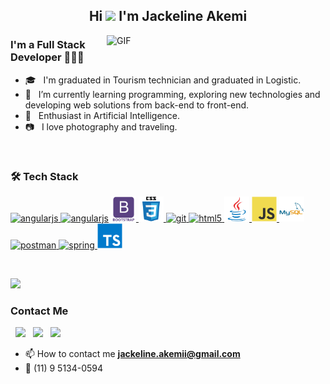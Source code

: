 <h2 align="center">Hi <img src ="https://camo.githubusercontent.com/e8e7b06ecf583bc040eb60e44eb5b8e0ecc5421320a92929ce21522dbc34c891/68747470733a2f2f6d656469612e67697068792e636f6d2f6d656469612f6876524a434c467a6361737252346961377a2f67697068792e676966" width = "25"> I'm Jackeline Akemi</h2>
<img align="right" alt="GIF" src="https://i.imgur.com/NsUVK3Z.png" width="350"/>

<h3>I'm a Full Stack Developer 🙋🏻‍💻</h3>

- 🎓 &nbsp; I'm graduated in Tourism technician and graduated in Logistic.
- 🚀 &nbsp; I’m currently learning programming, exploring new technologies and developing web solutions from back-end to front-end.
- 🌱 &nbsp; Enthusiast in Artificial Intelligence.
- 📷 &nbsp; I love photography and traveling.

</br>
<h3>🛠 Tech Stack</h3>

<p align="left"> <a href="https://angular.io" target="_blank"> <img src="https://i.imgur.com/9Keh37q.png" alt="angularjs" width="40" height="40"/></a><a href="https://angular.io" target="_blank"> <img src="https://i.imgur.com/PKIUFTp.png" alt="angularjs" width="40" height="40"/></a> <a href="https://getbootstrap.com" target="_blank"> <img src="https://raw.githubusercontent.com/devicons/devicon/master/icons/bootstrap/bootstrap-plain-wordmark.svg" alt="bootstrap" width="40" height="40"/> </a> <a href="https://www.w3schools.com/css/" target="_blank"> <img src="https://raw.githubusercontent.com/devicons/devicon/master/icons/css3/css3-original-wordmark.svg" alt="css3" width="40" height="40"/> </a> <a href="https://git-scm.com/" target="_blank"> <img src="https://www.vectorlogo.zone/logos/git-scm/git-scm-icon.svg" alt="git" width="40" height="40"/> </a> <a href="https://www.w3.org/html/" target="_blank"> <img src="https://raw.githubusercontent.com/dhttps://i.imgur.com/WS6QKge.pngevicons/devicon/master/icons/html5/html5-original-wordmark.svg" alt="html5" width="40" height="40"/> </a> <a href="https://www.java.com" target="_blank"> <img src="https://raw.githubusercontent.com/devicons/devicon/master/icons/java/java-original.svg" alt="java" width="40" height="40"/> </a> <a href="https://developer.mozilla.org/en-US/docs/Web/JavaScript" target="_blank"> <img src="https://raw.githubusercontent.com/devicons/devicon/master/icons/javascript/javascript-original.svg" alt="javascript" width="40" height="40"/> </a> <a href="https://www.mysql.com/" target="_blank"> <img src="https://raw.githubusercontent.com/devicons/devicon/master/icons/mysql/mysql-original-wordmark.svg" alt="mysql" width="40" height="40"/> </a> <a href="https://postman.com" target="_blank"> <img src="https://www.vectorlogo.zone/logos/getpostman/getpostman-icon.svg" alt="postman" width="40" height="40"/> </a> <a href="https://spring.io/" target="_blank"> <img src="https://www.vectorlogo.zone/logos/springio/springio-icon.svg" alt="spring" width="40" height="40"/> </a> <a href="https://www.typescriptlang.org/" target="_blank"> <img src="https://raw.githubusercontent.com/devicons/devicon/master/icons/typescript/typescript-original.svg" alt="typescript" width="40" height="40"/> </a> </p> 

</br>

<p align="left">
  <img height="180em" src="https://github-readme-stats.vercel.app/api/top-langs?username=jackakemi&show_icons=true&locale=en&layout=compact&theme=radical"/>
</p>


<h3>Contact Me</h3>

<p>  
&nbsp; <a href="https://www.instagram.com/jacke.akemi/?hl=pt-br" target="_blank" rel="noopener noreferrer"><img src="https://img.icons8.com/plasticine/100/000000/instagram-new.png" width="70" /></a>  
&nbsp; <a href="https://www.linkedin.com/in/jackeline-akemi/" target="_blank" rel="noopener noreferrer"><img src="https://img.icons8.com/plasticine/100/000000/linkedin.png" width="70" /></a>
&nbsp; <a href="mailto:jackeline.akemii@gmail.com" target="_blank" rel="noopener noreferrer"><img src="https://img.icons8.com/plasticine/100/000000/gmail.png"  width="70" /></a>
</p>

- 📫 How to contact me **jackeline.akemii@gmail.com**
- 📱 (11) 9 5134-0594
